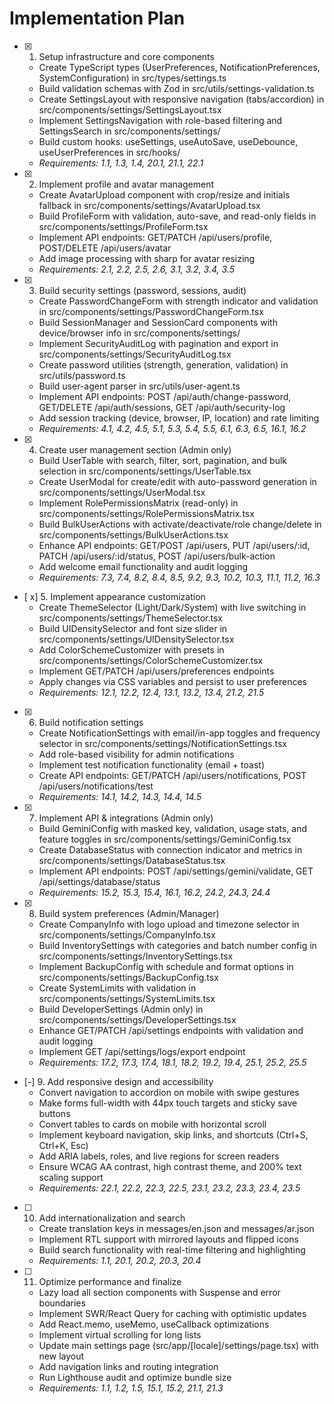 # Implementation Plan

- [x] 1. Setup infrastructure and core components
  - Create TypeScript types (UserPreferences, NotificationPreferences, SystemConfiguration) in src/types/settings.ts
  - Build validation schemas with Zod in src/utils/settings-validation.ts
  - Create SettingsLayout with responsive navigation (tabs/accordion) in src/components/settings/SettingsLayout.tsx
  - Implement SettingsNavigation with role-based filtering and SettingsSearch in src/components/settings/
  - Build custom hooks: useSettings, useAutoSave, useDebounce, useUserPreferences in src/hooks/
  - _Requirements: 1.1, 1.3, 1.4, 20.1, 21.1, 22.1_

- [x] 2. Implement profile and avatar management
  - Create AvatarUpload component with crop/resize and initials fallback in src/components/settings/AvatarUpload.tsx
  - Build ProfileForm with validation, auto-save, and read-only fields in src/components/settings/ProfileForm.tsx
  - Implement API endpoints: GET/PATCH /api/users/profile, POST/DELETE /api/users/avatar
  - Add image processing with sharp for avatar resizing
  - _Requirements: 2.1, 2.2, 2.5, 2.6, 3.1, 3.2, 3.4, 3.5_

- [x] 3. Build security settings (password, sessions, audit)
  - Create PasswordChangeForm with strength indicator and validation in src/components/settings/PasswordChangeForm.tsx
  - Build SessionManager and SessionCard components with device/browser info in src/components/settings/
  - Implement SecurityAuditLog with pagination and export in src/components/settings/SecurityAuditLog.tsx
  - Create password utilities (strength, generation, validation) in src/utils/password.ts
  - Build user-agent parser in src/utils/user-agent.ts
  - Implement API endpoints: POST /api/auth/change-password, GET/DELETE /api/auth/sessions, GET /api/auth/security-log
  - Add session tracking (device, browser, IP, location) and rate limiting
  - _Requirements: 4.1, 4.2, 4.5, 5.1, 5.3, 5.4, 5.5, 6.1, 6.3, 6.5, 16.1, 16.2_

- [x] 4. Create user management section (Admin only)
  - Build UserTable with search, filter, sort, pagination, and bulk selection in src/components/settings/UserTable.tsx
  - Create UserModal for create/edit with auto-password generation in src/components/settings/UserModal.tsx
  - Implement RolePermissionsMatrix (read-only) in src/components/settings/RolePermissionsMatrix.tsx
  - Build BulkUserActions with activate/deactivate/role change/delete in src/components/settings/BulkUserActions.tsx
  - Enhance API endpoints: GET/POST /api/users, PUT /api/users/:id, PATCH /api/users/:id/status, POST /api/users/bulk-action
  - Add welcome email functionality and audit logging
  - _Requirements: 7.3, 7.4, 8.2, 8.4, 8.5, 9.2, 9.3, 10.2, 10.3, 11.1, 11.2, 16.3_

- [ x] 5. Implement appearance customization
  - Create ThemeSelector (Light/Dark/System) with live switching in src/components/settings/ThemeSelector.tsx
  - Build UIDensitySelector and font size slider in src/components/settings/UIDensitySelector.tsx
  - Add ColorSchemeCustomizer with presets in src/components/settings/ColorSchemeCustomizer.tsx
  - Implement GET/PATCH /api/users/preferences endpoints
  - Apply changes via CSS variables and persist to user preferences
  - _Requirements: 12.1, 12.2, 12.4, 13.1, 13.2, 13.4, 21.2, 21.5_

- [x] 6. Build notification settings
  - Create NotificationSettings with email/in-app toggles and frequency selector in src/components/settings/NotificationSettings.tsx
  - Add role-based visibility for admin notifications
  - Implement test notification functionality (email + toast)
  - Create API endpoints: GET/PATCH /api/users/notifications, POST /api/users/notifications/test
  - _Requirements: 14.1, 14.2, 14.3, 14.4, 14.5_

- [x] 7. Implement API & integrations (Admin only)
  - Build GeminiConfig with masked key, validation, usage stats, and feature toggles in src/components/settings/GeminiConfig.tsx
  - Create DatabaseStatus with connection indicator and metrics in src/components/settings/DatabaseStatus.tsx
  - Implement API endpoints: POST /api/settings/gemini/validate, GET /api/settings/database/status
  - _Requirements: 15.2, 15.3, 15.4, 16.1, 16.2, 24.2, 24.3, 24.4_

- [x] 8. Build system preferences (Admin/Manager)
  - Create CompanyInfo with logo upload and timezone selector in src/components/settings/CompanyInfo.tsx
  - Build InventorySettings with categories and batch number config in src/components/settings/InventorySettings.tsx
  - Implement BackupConfig with schedule and format options in src/components/settings/BackupConfig.tsx
  - Create SystemLimits with validation in src/components/settings/SystemLimits.tsx
  - Build DeveloperSettings (Admin only) in src/components/settings/DeveloperSettings.tsx
  - Enhance GET/PATCH /api/settings endpoints with validation and audit logging
  - Implement GET /api/settings/logs/export endpoint
  - _Requirements: 17.2, 17.3, 17.4, 18.1, 18.2, 19.2, 19.4, 25.1, 25.2, 25.5_

- [-] 9. Add responsive design and accessibility
  - Convert navigation to accordion on mobile with swipe gestures
  - Make forms full-width with 44px touch targets and sticky save buttons
  - Convert tables to cards on mobile with horizontal scroll
  - Implement keyboard navigation, skip links, and shortcuts (Ctrl+S, Ctrl+K, Esc)
  - Add ARIA labels, roles, and live regions for screen readers
  - Ensure WCAG AA contrast, high contrast theme, and 200% text scaling support
  - _Requirements: 22.1, 22.2, 22.3, 22.5, 23.1, 23.2, 23.3, 23.4, 23.5_

- [ ] 10. Add internationalization and search
  - Create translation keys in messages/en.json and messages/ar.json
  - Implement RTL support with mirrored layouts and flipped icons
  - Build search functionality with real-time filtering and highlighting
  - _Requirements: 1.1, 20.1, 20.2, 20.3, 20.4_

- [ ] 11. Optimize performance and finalize
  - Lazy load all section components with Suspense and error boundaries
  - Implement SWR/React Query for caching with optimistic updates
  - Add React.memo, useMemo, useCallback optimizations
  - Implement virtual scrolling for long lists
  - Update main settings page (src/app/[locale]/settings/page.tsx) with new layout
  - Add navigation links and routing integration
  - Run Lighthouse audit and optimize bundle size
  - _Requirements: 1.1, 1.2, 1.5, 15.1, 15.2, 21.1, 21.3_
